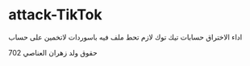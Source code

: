 # attack-TikTok
اداء الاختراق حسابات تيك توك 
لازم تحط ملف فيه باسوردات لاتخمين على حساب 


حقوق ولد زهران العناصي 702
